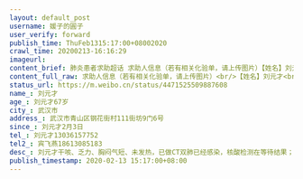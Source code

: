 ```yaml
---
layout: default_post
username: 媛子的圓子
user_verify: forward
publish_time: ThuFeb1315:17:00+08002020
crawl_time: 20200213-16:16:29
imageurl: 
content_brief: 肺炎患者求助超话 求助人信息（若有相关化验单，请上传图片）【姓名】刘元才【年龄】刘元才67岁【所在城市】武汉市【所在小区、社区】武汉市青山区钢花街村111街坊9门6号【患病时间】刘元才2月3日【联系方式】刘元才：13036157752【其他紧急联系人】宾飞燕：18613085183【密切接触者】刘玉 ...全文
content_full_raw: 求助人信息（若有相关化验单，请上传图片）<br/>【姓名】刘元才<br/>【年龄】刘元才67岁<br/>【所在城市】武汉市<br/>【所在小区、社区】武汉市青山区钢花街村111街坊9门6号<br/>【患病时间】刘元才2月3日<br/>【联系方式】刘元才：13036157752<br/>【其他紧急联系人】宾飞燕：18613085183<br/>【密切接触者】刘玉、刘昇荣、陈胜荣<br/>【病情描述】刘元才干咳、乏力、胸闷气短、未发热，已做CT双肺已经感染，核酸检测在等待结果；<br/>同住家庭成员现在生活状况：有一名92岁中风瘫痪卧床的老人，另一名老人91岁，曾有普通肺炎史。密切接触人刘玉55岁现在也反映开始咳嗽<br/>他们五人同在二室一厅的房间里生活，现在已有两人传染上病毒了，希望你们尽快采取隔离措施进方舟医院治疗。<br/>没有15岁以下的儿童在一起生活。<adata-url="http://t.cn/z8AQREu"href="http://weibo.com/p/100101B2094655D56CA7F5409A"data-hide=""><spanclass='url-icon'><imgstyle='width:1rem;height:1rem'src='https://h5.sinaimg.cn/upload/2015/09/25/3/timeline_card_small_location_default.png'></span><spanclass="surl-text">武汉·钢都花园126街坊</span></a>
status_url: https://m.weibo.cn/status/4471525509887608
name_: 刘元才
age_: 刘元才67岁
city_: 武汉市
address_: 武汉市青山区钢花街村111街坊9门6号
since_: 刘元才2月3日
tel_: 刘元才13036157752
tel2_: 宾飞燕18613085183
desc_: 刘元才干咳、乏力、胸闷气短、未发热，已做CT双肺已经感染，核酸检测在等待结果；同住家庭成员现在生活状况有一名92岁中风瘫痪卧床的老人，另一名老人91岁，曾有普通肺炎史。密切接触人刘玉55岁现在也反映开始咳嗽他们五人同在二室一厅的房间里生活，现在已有两人传染上病毒了，希望你们尽快采取隔离措施进方舟医院治疗。没有15岁以下的儿童在一起生活。<adata-url="http//t.cn/z8AQREu"href="http//weibo.com/p/100101B2094655D56CA7F5409A"data-hide=""><spanclass='url-icon'><imgstyle='width1rem;height1rem'src='https//h5.sinaimg.cn/upload/2015/09/25/3/timeline_card_small_location_default.png'></span><spanclass="surl-text">武汉·钢都花园126街坊</span></a>
publish_timestamp: 2020-02-13 15:17:00+08:00
---
```

